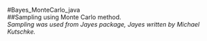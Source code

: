 #Bayes_MonteCarlo_java  
##Sampling using Monte Carlo method.  
*Sampling was used from Jayes package, Jayes written by Michael Kutschke.*



